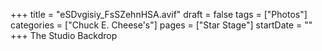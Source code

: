 +++
title = "eSDvgisiy_FsSZehnHSA.avif"
draft = false
tags = ["Photos"]
categories = ["Chuck E. Cheese's"]
pages = ["Star Stage"]
startDate = ""
+++
The Studio Backdrop
